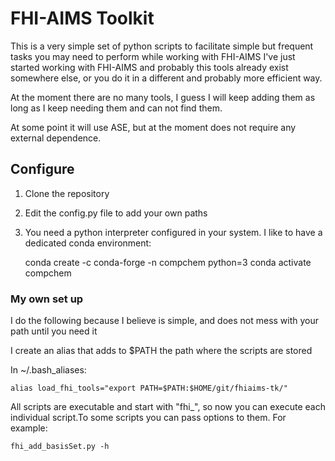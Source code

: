 # FHI-AIMS Toolkit

This is a very simple set of python scripts to facilitate simple but frequent tasks you may need to perform while working with FHI-AIMS
I've just started working with FHI-AIMS and probably this tools already exist somewhere else, or you do it in a different and probably more efficient way.

At the moment there are no many tools, I guess I will keep adding them as long as I keep needing them and can not find them.

At some point it will use ASE, but at the moment does not require any external dependence.


## Configure

1. Clone the repository
2. Edit the config.py file to add your own paths
3. You need a python interpreter configured in your system. I like to have a dedicated conda environment:

    conda create -c conda-forge -n compchem python=3
    conda activate compchem

### My own set up  

I do the following because I believe is simple, and does not mess with your path until you need it

I create an alias that adds to $PATH the path where the scripts are stored

In ~/.bash_aliases:

    alias load_fhi_tools="export PATH=$PATH:$HOME/git/fhiaims-tk/"

All scripts are executable and start with "fhi_", so now you can execute each individual script.To some scripts you can pass options to them. For example:

    fhi_add_basisSet.py -h

